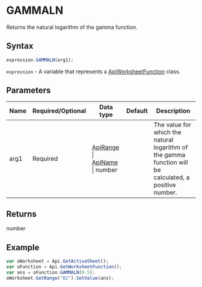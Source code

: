 # GAMMALN

Returns the natural logarithm of the gamma function.

## Syntax

```javascript
expression.GAMMALN(arg1);
```

`expression` - A variable that represents a [ApiWorksheetFunction](../ApiWorksheetFunction.md) class.

## Parameters

| **Name** | **Required/Optional** | **Data type** | **Default** | **Description** |
| ------------- | ------------- | ------------- | ------------- | ------------- |
| arg1 | Required | [ApiRange](../../ApiRange/ApiRange.md) \| [ApiName](../../ApiName/ApiName.md) \| number |  | The value for which the natural logarithm of the gamma function will be calculated, a positive number. |

## Returns

number

## Example



```javascript
var oWorksheet = Api.GetActiveSheet();
var oFunction = Api.GetWorksheetFunction();
var ans = oFunction.GAMMALN(0.5);
oWorksheet.GetRange("B2").SetValue(ans);


```
